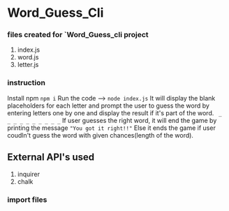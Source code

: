 # Word_Guess_Cli

### files created for `Word_Guess_cli project
1. index.js
2. word.js
3. letter.js

### instruction

Install npm
```npm i```
Run the code --> 
```node index.js```
It will display the blank placeholders for each letter and prompt the user to guess the word by entering letters one by one and display the result if it's part of the word.
``` _ _ _ _ _ _ _ _ _ _```
If user guesses the right word, it will end the game by printing the message 
```"You got it right!!"```
Else it ends the game if user coudln't guess the word with given chances(length of the word).

## External API's used

1. inquirer
2. chalk

### import files


